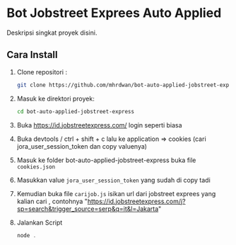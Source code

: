 # Bot Jobstreet Exprees Auto Applied

Deskripsi singkat proyek disini.

## Cara Install


1. Clone repositori :

    ```bash
    git clone https://github.com/mhrdwan/bot-auto-applied-jobstreet-express
    ```

2. Masuk ke direktori proyek:

    ```bash
    cd bot-auto-applied-jobstreet-express
    ```


3. Buka https://id.jobstreetexpress.com/ login seperti biasa


4. Buka devtools / ctrl + shift + c lalu ke application => cookies (cari jora_user_session_token dan copy valuenya)

   
5. Masuk ke folder bot-auto-applied-jobstreet-express buka file `cookies.json`


6. Masukkan value `jora_user_session_token` yang sudah di copy tadi


7. Kemudian buka file `carijob.js` isikan url dari jobstreet exprees yang kalian cari , contohnya "https://id.jobstreetexpress.com/j?sp=search&trigger_source=serp&q=it&l=Jakarta"


8. Jalankan Script
    ```javascript
    node .
    ```




